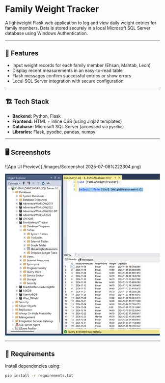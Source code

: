 # Family Weight Tracker

A lightweight Flask web application to log and view daily weight entries for family members. Data is stored securely in a local Microsoft SQL Server database using Windows Authentication.

---

## 🧰 Features

- Input weight records for each family member (Ehsan, Mahtab, Leon)
- Display recent measurements in an easy-to-read table
- Flash messages confirm successful entries or show errors
- Local SQL Server integration with secure configuration

---

## 🏗️ Tech Stack

- **Backend:** Python, Flask
- **Frontend:** HTML + inline CSS (using Jinja2 templates)
- **Database:** Microsoft SQL Server (accessed via `pyodbc`)
- **Libraries:** Flask, pyodbc, pandas, numpy

---

## 🖥️ Screenshots
![App UI Preview](./images/Screenshot 2025-07-08%222304.png)

![App UI Preview](./images/Screenshot%202025-07-08%20215518.png)


---

## 🧪 Requirements

Install dependencies using:

```bash
pip install -r requirements.txt

